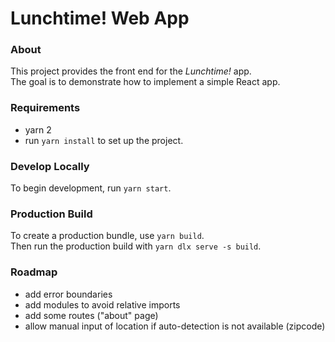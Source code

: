 # Lunchtime! Web App

### About
This project provides the front end for the *Lunchtime!* app.\
The goal is to demonstrate how to implement a simple React app.

### Requirements
- yarn 2
- run `yarn install` to set up the project.

### Develop Locally
To begin development, run `yarn start`.

### Production Build
To create a production bundle, use `yarn build`.\
Then run the production build with `yarn dlx serve -s build`.

### Roadmap
- add error boundaries
- add modules to avoid relative imports
- add some routes ("about" page)
- allow manual input of location if auto-detection is not available (zipcode)